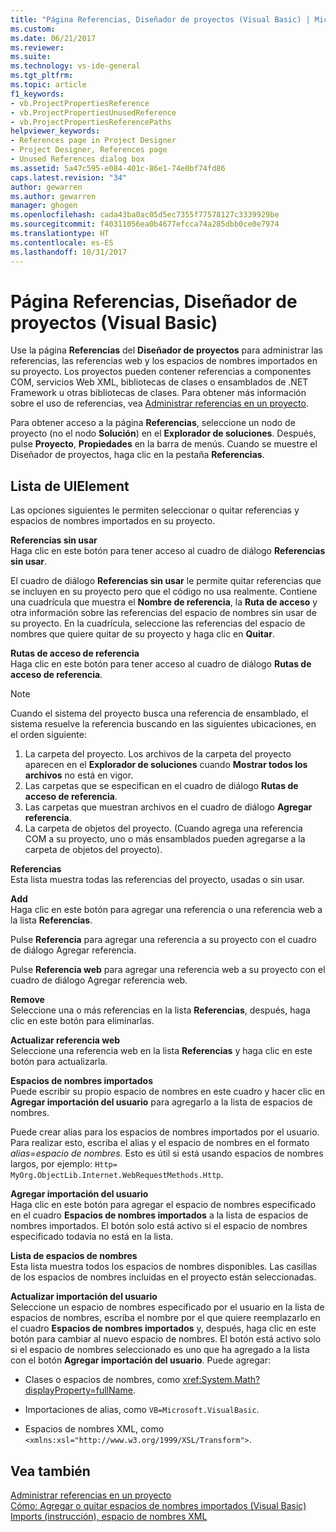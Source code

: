 ```yaml
---
title: "Página Referencias, Diseñador de proyectos (Visual Basic) | Microsoft Docs"
ms.custom: 
ms.date: 06/21/2017
ms.reviewer: 
ms.suite: 
ms.technology: vs-ide-general
ms.tgt_pltfrm: 
ms.topic: article
f1_keywords:
- vb.ProjectPropertiesReference
- vb.ProjectPropertiesUnusedReference
- vb.ProjectPropertiesReferencePaths
helpviewer_keywords:
- References page in Project Designer
- Project Designer, References page
- Unused References dialog box
ms.assetid: 5a47c595-e084-401c-86e1-74e0bf74fd86
caps.latest.revision: "34"
author: gewarren
ms.author: gewarren
manager: ghogen
ms.openlocfilehash: cada43ba0ac05d5ec7355f77578127c3339929be
ms.sourcegitcommit: f40311056ea0b4677efcca74a285dbb0ce0e7974
ms.translationtype: HT
ms.contentlocale: es-ES
ms.lasthandoff: 10/31/2017
---
```

# <a name="references-page-project-designer-visual-basic"></a>Página Referencias, Diseñador de proyectos (Visual Basic)
Use la página **Referencias** del **Diseñador de proyectos** para administrar las referencias, las referencias web y los espacios de nombres importados en su proyecto. Los proyectos pueden contener referencias a componentes COM, servicios Web XML, bibliotecas de clases o ensamblados de .NET Framework u otras bibliotecas de clases. Para obtener más información sobre el uso de referencias, vea [Administrar referencias en un proyecto](../../ide/managing-references-in-a-project.md).  

 Para obtener acceso a la página **Referencias**, seleccione un nodo de proyecto (no el nodo **Solución**) en el **Explorador de soluciones**. Después, pulse **Proyecto**, **Propiedades** en la barra de menús. Cuando se muestre el Diseñador de proyectos, haga clic en la pestaña **Referencias**.  

## <a name="uielement-list"></a>Lista de UIElement  
 Las opciones siguientes le permiten seleccionar o quitar referencias y espacios de nombres importados en su proyecto.  

 **Referencias sin usar**  
 Haga clic en este botón para tener acceso al cuadro de diálogo **Referencias sin usar**.  

 El cuadro de diálogo **Referencias sin usar** le permite quitar referencias que se incluyen en su proyecto pero que el código no usa realmente. Contiene una cuadrícula que muestra el **Nombre de referencia**, la **Ruta de acceso** y otra información sobre las referencias del espacio de nombres sin usar de su proyecto. En la cuadrícula, seleccione las referencias del espacio de nombres que quiere quitar de su proyecto y haga clic en **Quitar**.  

 **Rutas de acceso de referencia**  
 Haga clic en este botón para tener acceso al cuadro de diálogo **Rutas de acceso de referencia**.  

> [!NOTE]
>  Cuando el sistema del proyecto busca una referencia de ensamblado, el sistema resuelve la referencia buscando en las siguientes ubicaciones, en el orden siguiente:  
>   
>  1.  La carpeta del proyecto. Los archivos de la carpeta del proyecto aparecen en el **Explorador de soluciones** cuando **Mostrar todos los archivos** no está en vigor.  
> 2.  Las carpetas que se especifican en el cuadro de diálogo **Rutas de acceso de referencia**.  
> 3.  Las carpetas que muestran archivos en el cuadro de diálogo **Agregar referencia**.  
> 4.  La carpeta de objetos del proyecto. (Cuando agrega una referencia COM a su proyecto, uno o más ensamblados pueden agregarse a la carpeta de objetos del proyecto).  

 **Referencias**  
 Esta lista muestra todas las referencias del proyecto, usadas o sin usar.  

 **Add**  
 Haga clic en este botón para agregar una referencia o una referencia web a la lista **Referencias**.  

 Pulse **Referencia** para agregar una referencia a su proyecto con el cuadro de diálogo Agregar referencia.  

 Pulse **Referencia web** para agregar una referencia web a su proyecto con el cuadro de diálogo Agregar referencia web.  

 **Remove**  
 Seleccione una o más referencias en la lista **Referencias**, después, haga clic en este botón para eliminarlas.  

 **Actualizar referencia web**  
 Seleccione una referencia web en la lista **Referencias** y haga clic en este botón para actualizarla.  

 **Espacios de nombres importados**  
 Puede escribir su propio espacio de nombres en este cuadro y hacer clic en **Agregar importación del usuario** para agregarlo a la lista de espacios de nombres.  

 Puede crear alias para los espacios de nombres importados por el usuario. Para realizar esto, escriba el alias y el espacio de nombres en el formato *alias*=*espacio de nombres*. Esto es útil si está usando espacios de nombres largos, por ejemplo: `Http= MyOrg.ObjectLib.Internet.WebRequestMethods.Http`.  

 **Agregar importación del usuario**  
 Haga clic en este botón para agregar el espacio de nombres especificado en el cuadro **Espacios de nombres importados** a la lista de espacios de nombres importados. El botón solo está activo si el espacio de nombres especificado todavía no está en la lista.  

 **Lista de espacios de nombres**  
 Esta lista muestra todos los espacios de nombres disponibles. Las casillas de los espacios de nombres incluidas en el proyecto están seleccionadas.  

 **Actualizar importación del usuario**  
 Seleccione un espacio de nombres especificado por el usuario en la lista de espacios de nombres, escriba el nombre por el que quiere reemplazarlo en el cuadro **Espacios de nombres importados** y, después, haga clic en este botón para cambiar al nuevo espacio de nombres. El botón está activo solo si el espacio de nombres seleccionado es uno que ha agregado a la lista con el botón **Agregar importación del usuario**. Puede agregar:  

-   Clases o espacios de nombres, como <xref:System.Math?displayProperty=fullName>.  

-   Importaciones de alias, como `VB=Microsoft.VisualBasic`.  

-   Espacios de nombres XML, como `<xmlns:xsl="http://www.w3.org/1999/XSL/Transform">`.  

## <a name="see-also"></a>Vea también  
 [Administrar referencias en un proyecto](../../ide/managing-references-in-a-project.md)   
 [Cómo: Agregar o quitar espacios de nombres importados (Visual Basic)](../../ide/how-to-add-or-remove-imported-namespaces-visual-basic.md)   
 [Imports (instrucción), espacio de nombres XML](/dotnet/visual-basic/language-reference/statements/imports-statement-xml-namespace)
